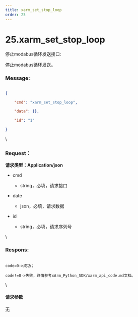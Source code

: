 ```yaml
---
title: xarm_set_stop_loop
order: 25
---
```

# 25.xarm\_set\_stop\_loop



 



停止modabus循环发送接口:

停止modabus循环发送。



### Message:  



```json

{

    "cmd": "xarm_set_stop_loop",

    "data": {},

    "id": "1"

}

```



\





### Request：    



**请求类型：Application/json**



* cmd

  * string，必填，请求接口

* date

  * json，必填，请求数据

* id

  * string，必填，请求序列号



\





### Respons:     



```

code=0->成功；

code!=0->失败，详情参考xArm_Python_SDK/xarm_api_code.md文档。

```



\





#### 请求参数



无
